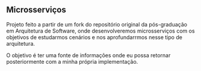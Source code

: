 ## Microsserviços

Projeto feito a partir de um fork do repositório original da pós-graduação em Arquitetura de Software, onde desenvolveremos microsserviços com os objetivos de estudarmos cenários e nos aprofundarrmos nesse tipo de arquitetura.

O objetivo é ter uma fonte de informações onde eu possa retornar posteriormente com a minha própria implementação.